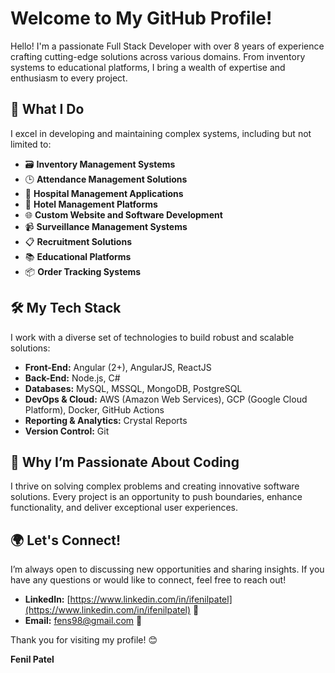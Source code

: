 # Welcome to My GitHub Profile!

Hello! I'm a passionate Full Stack Developer with over 8 years of experience crafting cutting-edge solutions across various domains. From inventory systems to educational platforms, I bring a wealth of expertise and enthusiasm to every project.

## 🚀 What I Do

I excel in developing and maintaining complex systems, including but not limited to:

- 🗃️ **Inventory Management Systems**
- 🕒 **Attendance Management Solutions**
- 🏥 **Hospital Management Applications**
- 🏨 **Hotel Management Platforms**
- 🌐 **Custom Website and Software Development**
- 📹 **Surveillance Management Systems**
- 📋 **Recruitment Solutions**
- 📚 **Educational Platforms**
- 📦 **Order Tracking Systems**

## 🛠️ My Tech Stack

I work with a diverse set of technologies to build robust and scalable solutions:

- **Front-End:** Angular (2+), AngularJS, ReactJS
- **Back-End:** Node.js, C#
- **Databases:** MySQL, MSSQL, MongoDB, PostgreSQL
- **DevOps & Cloud:** AWS (Amazon Web Services), GCP (Google Cloud Platform), Docker, GitHub Actions
- **Reporting & Analytics:** Crystal Reports
- **Version Control:** Git

## 🌟 Why I’m Passionate About Coding

I thrive on solving complex problems and creating innovative software solutions. Every project is an opportunity to push boundaries, enhance functionality, and deliver exceptional user experiences.

## 🌍 Let's Connect!

I’m always open to discussing new opportunities and sharing insights. If you have any questions or would like to connect, feel free to reach out!

- **LinkedIn:** [https://www.linkedin.com/in/ifenilpatel](https://www.linkedin.com/in/ifenilpatel) 🌟
- **Email:** [fens98@gmail.com](mailto:fens98@gmail.com) 📧

Thank you for visiting my profile! 😊

**Fenil Patel**
